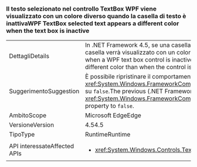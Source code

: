 ### <a name="wpf-textbox-selected-text-appears-a-different-color-when-the-text-box-is-inactive"></a><span data-ttu-id="21b68-101">Il testo selezionato nel controllo TextBox WPF viene visualizzato con un colore diverso quando la casella di testo è inattiva</span><span class="sxs-lookup"><span data-stu-id="21b68-101">WPF TextBox selected text appears a different color when the text box is inactive</span></span>

|   |   |
|---|---|
|<span data-ttu-id="21b68-102">Dettagli</span><span class="sxs-lookup"><span data-stu-id="21b68-102">Details</span></span>|<span data-ttu-id="21b68-103">In .NET Framework 4.5, se una casella di testo WPF è inattiva (non ha lo stato attivo), il testo selezionato nella casella verrà visualizzato con un colore diverso rispetto a quando il controllo è attivo.</span><span class="sxs-lookup"><span data-stu-id="21b68-103">In .NET Framework 4.5, when a WPF text box control is inactive (it doesn't have focus), the selected text inside the box will appear a different color than when the control is active.</span></span>|
|<span data-ttu-id="21b68-104">Suggerimento</span><span class="sxs-lookup"><span data-stu-id="21b68-104">Suggestion</span></span>|<span data-ttu-id="21b68-105">È possibile ripristinare il comportamento precedente di .NET Framework 4.0 impostando la proprietà <xref:System.Windows.FrameworkCompatibilityPreferences.AreInactiveSelectionHighlightBrushKeysSupported> su <code>false</code>.</span><span class="sxs-lookup"><span data-stu-id="21b68-105">The previous (.NET Framework 4.0) behavior may be restored by setting the <xref:System.Windows.FrameworkCompatibilityPreferences.AreInactiveSelectionHighlightBrushKeysSupported> property to <code>false</code>.</span></span>|
|<span data-ttu-id="21b68-106">Ambito</span><span class="sxs-lookup"><span data-stu-id="21b68-106">Scope</span></span>|<span data-ttu-id="21b68-107">Microsoft Edge</span><span class="sxs-lookup"><span data-stu-id="21b68-107">Edge</span></span>|
|<span data-ttu-id="21b68-108">Versione</span><span class="sxs-lookup"><span data-stu-id="21b68-108">Version</span></span>|<span data-ttu-id="21b68-109">4.5</span><span class="sxs-lookup"><span data-stu-id="21b68-109">4.5</span></span>|
|<span data-ttu-id="21b68-110">Tipo</span><span class="sxs-lookup"><span data-stu-id="21b68-110">Type</span></span>|<span data-ttu-id="21b68-111">Runtime</span><span class="sxs-lookup"><span data-stu-id="21b68-111">Runtime</span></span>|
|<span data-ttu-id="21b68-112">API interessate</span><span class="sxs-lookup"><span data-stu-id="21b68-112">Affected APIs</span></span>|<ul><li><xref:System.Windows.Controls.TextBox?displayProperty=nameWithType></li></ul>|

